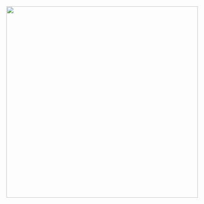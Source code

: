 <img src="https://github.com/PrinzKenny1/PrinzKenny1/assets/20337565/e3928d90-2734-46fd-9436-a95707d41755" width=500/>
